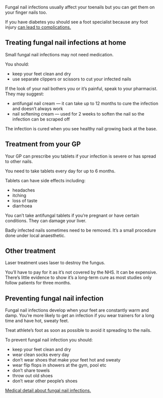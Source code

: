 Fungal nail infections usually affect your toenails but you can get them
on your finger nails too.

If you have diabetes you should see a foot specialist because any foot
injury [can lead to complications.]

## Treating fungal nail infections at home

Small fungal nail infections may not need medication.

You should:

-   keep your feet clean and dry
-   use separate clippers or scissors to cut your infected nails

If the look of your nail bothers you or it’s painful, speak to your
pharmacist. They may suggest:

-   antifungal nail cream — it can take up to 12 months to cure the
    infection and doesn’t always work
-   nail softening cream — used for 2 weeks to soften the nail so the
    infection can be scraped off

The infection is cured when you see healthy nail growing back at the
base.

## Treatment from your GP

Your GP can prescribe you tablets if your infection is severe or has
spread to other nails.

You need to take tablets every day for up to 6 months.

Tablets can have side effects including:

-   headaches
-   itching
-   loss of taste
-   diarrhoea

You can’t take antifungal tablets if you’re pregnant or have certain
conditions. They can damage your liver.

Badly infected nails sometimes need to be removed. It’s a small
procedure done under local anaesthetic.

## Other treatment

Laser treatment uses laser to destroy the fungus.

You’ll have to pay for it as it’s not covered by the NHS. It can be
expensive. There’s little evidence to show it’s a long-term cure as most
studies only follow patients for three months.

## Preventing fungal nail infection

Fungal nail infections develop when your feet are constantly warm and
damp. You’re more likely to get an infection if you wear trainers for a
long time and have hot, sweaty feet.

Treat athlete’s foot as soon as possible to avoid it spreading to the
nails.

To prevent fungal nail infection you should:

-   keep your feet clean and dry
-   wear clean socks every day
-   don’t wear shoes that make your feet hot and sweaty
-   wear flip flops in showers at the gym, pool etc
-   don’t share towels
-   throw out old shoes
-   don’t wear other people’s shoes

[Medical detail about fungal nail infections.]

  [can lead to complications.]: http://www.nhs.uk/Conditions/Diabetes-type2/Pages/Complications.aspx
  [Medical detail about fungal nail infections.]: http://cks.nice.org.uk/fungal-skin-infection-foot#!scenario
